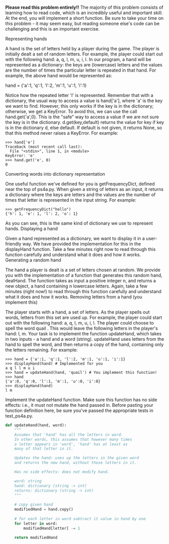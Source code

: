 **Please read this problem entirely!!** The majority of this problem consists of learning how to read code, which is an incredibly useful and important skill. At the end, you will implement a short function. Be sure to take your time on this problem - it may seem easy, but reading someone else's code can be challenging and this is an important exercise.

Representing hands

A hand is the set of letters held by a player during the game. The player is initially dealt a set of random letters. For example, the player could start out with the following hand: a, q, l, m, u, i, l. In our program, a hand will be represented as a dictionary: the keys are (lowercase) letters and the values are the number of times the particular letter is repeated in that hand. For example, the above hand would be represented as:

hand = {'a':1, 'q':1, 'l':2, 'm':1, 'u':1, 'i':1}    

Notice how the repeated letter 'l' is represented. Remember that with a dictionary, the usual way to access a value is hand['a'], where 'a' is the key we want to find. However, this only works if the key is in the dictionary; otherwise, we get a KeyError. To avoid this, we can use the call hand.get('a',0). This is the "safe" way to access a value if we are not sure the key is in the dictionary. d.get(key,default) returns the value for key if key is in the dictionary d, else default. If default is not given, it returns None, so that this method never raises a KeyError. For example:
```
>>> hand['e']
Traceback (most recent call last):
  File "<stdin>", line 1, in <module>
KeyError: 'e'
>>> hand.get('e', 0)
0
```
Converting words into dictionary representation

One useful function we've defined for you is getFrequencyDict, defined near the top of ps4a.py. When given a string of letters as an input, it returns a dictionary where the keys are letters and the values are the number of times that letter is represented in the input string. For example:
```
>>> getFrequencyDict("hello")
{'h': 1, 'e': 1, 'l': 2, 'o': 1}
````
As you can see, this is the same kind of dictionary we use to represent hands.
Displaying a hand

Given a hand represented as a dictionary, we want to display it in a user-friendly way. We have provided the implementation for this in the displayHand function. Take a few minutes right now to read through this function carefully and understand what it does and how it works.
Generating a random hand

The hand a player is dealt is a set of letters chosen at random. We provide you with the implementation of a function that generates this random hand, dealHand. The function takes as input a positive integer n, and returns a new object, a hand containing n lowercase letters. Again, take a few minutes (right now!) to read through this function carefully and understand what it does and how it works.
Removing letters from a hand (you implement this)

The player starts with a hand, a set of letters. As the player spells out words, letters from this set are used up. For example, the player could start out with the following hand: a, q, l, m, u, i, l. The player could choose to spell the word quail . This would leave the following letters in the player's hand: l, m. Your task is to implement the function updateHand, which takes in two inputs - a hand and a word (string). updateHand uses letters from the hand to spell the word, and then returns a copy of the hand, containing only the letters remaining. For example:
```
>>> hand = {'a':1, 'q':1, 'l':2, 'm':1, 'u':1, 'i':1}
>>> displayHand(hand) # Implemented for you
a q l l m u i
>>> hand = updateHand(hand, 'quail') # You implement this function!
>>> hand
{'a':0, 'q':0, 'l':1, 'm':1, 'u':0, 'i':0}
>>> displayHand(hand)
l m  
```
Implement the updateHand function. Make sure this function has no side effects: i.e., it must not mutate the hand passed in. Before pasting your function definition here, be sure you've passed the appropriate tests in test_ps4a.py.
```python
def updateHand(hand, word):
    """
    Assumes that 'hand' has all the letters in word.
    In other words, this assumes that however many times
    a letter appears in 'word', 'hand' has at least as
    many of that letter in it. 

    Updates the hand: uses up the letters in the given word
    and returns the new hand, without those letters in it.

    Has no side effects: does not modify hand.

    word: string
    hand: dictionary (string -> int)    
    returns: dictionary (string -> int)
    """    
    
    # copy given hand
    modifiedHand = hand.copy()
    
    # for each letter in word subtract it value in hand by one
    for letter in word:
        modifiedHand[letter] -= 1
        
    return modifiedHand
```
